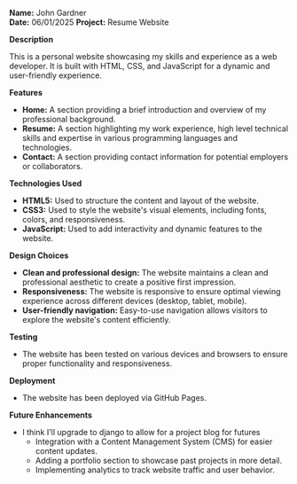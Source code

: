 
**Name:** John Gardner  
**Date:** 06/01/2025
**Project:** Resume Website


**Description**

This is a personal website showcasing my skills and experience as a web developer. It is built with HTML, CSS, and JavaScript for a dynamic and user-friendly experience.

**Features**

* **Home:** A section providing a brief introduction and overview of my professional background.
* **Resume:** A section highlighting my work experience, high level technical skills and expertise in various programming languages and technologies.
* **Contact:** A section providing contact information for potential employers or collaborators.

**Technologies Used**

* **HTML5:** Used to structure the content and layout of the website.
* **CSS3:** Used to style the website's visual elements, including fonts, colors, and responsiveness.
* **JavaScript:** Used to add interactivity and dynamic features to the website.

**Design Choices**

* **Clean and professional design:** The website maintains a clean and professional aesthetic to create a positive first impression.
* **Responsiveness:** The website is responsive to ensure optimal viewing experience across different devices (desktop, tablet, mobile).
* **User-friendly navigation:** Easy-to-use navigation allows visitors to explore the website's content efficiently.

**Testing**

* The website has been tested on various devices and browsers to ensure proper functionality and responsiveness.

**Deployment**

* The website has been deployed via GitHub Pages.

**Future Enhancements**

* I think I'll upgrade to django to allow for a project blog for futures
    * Integration with a Content Management System (CMS) for easier content updates.
    * Adding a portfolio section to showcase past projects in more detail.
    * Implementing analytics to track website traffic and user behavior.